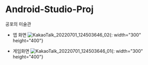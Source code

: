 # Android-Studio-Proj
공포의 미술관


* 앱 화면
![KakaoTalk_20220701_124503646_02](https://user-images.githubusercontent.com/90470172/189794562-02ede115-127f-406a-aac7-a4ff19b12e87.jpg){: width="300" height="400"}

* 게임화면
![KakaoTalk_20220701_124503646_01](https://user-images.githubusercontent.com/90470172/189794619-5e7c91a0-d46d-46e9-8b01-0aa7b82aad3e.jpg){: width="300" height="400"}
